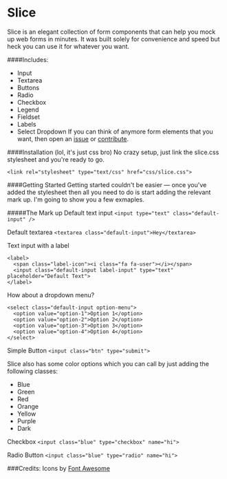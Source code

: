 Slice
=====

Slice is an elegant collection of form components that can help you mock up web forms
in minutes. It was built solely for convenience and speed but heck you can use it for whatever you want.

####Includes:
- Input
- Textarea
- Buttons
- Radio
- Checkbox
- Legend
- Fieldset
- Labels
- Select Dropdown
If you can think of anymore form elements that you want, then open an [issue](https://github.com/dope/slice/issues/new) or [contribute](https://github.com/dope/slice/fork).

####Installation (lol, it's just css bro)
No crazy setup, just link the slice.css stylesheet and you're ready to go.

`<link rel="stylesheet" type="text/css" href="css/slice.css">`

####Getting Started
Getting started couldn't be easier — once you've added the stylesheet then all you need to do is start adding the relevant mark up. I'm going to show you a few exmaples.

#####The Mark up
Default text input `<input type="text" class="default-input" />`

Default textarea `<textarea class="default-input">Hey</textarea>`

Text input with a label
```
<label>
  <span class="label-icon"><i class="fa fa-user"></i></span>
  <input class="default-input label-input" type="text" placeholder="Default Text">
</label>
```

How about a dropdown menu?
```
<select class="default-input option-menu">
  <option value="option-1">Option 1</option>
  <option value="option-2">Option 2</option>
  <option value="option-3">Option 3</option>
  <option value="option-4">Option 4</option>
</select>
```

Simple Button `<input class="btn" type="submit">`

Slice also has some color options which you can call by just adding the following classes:
- Blue
- Green
- Red
- Orange
- Yellow
- Purple
- Dark

Checkbox `<input class="blue" type="checkbox" name="hi">`

Radio Button `<input class="blue" type="radio" name="hi">`

###Credits:
Icons by [Font Awesome](http://fontawesome.io)
